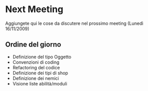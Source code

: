 # Next Meeting #

Aggiungete qui le cose da discutere nel prossimo meeting (Lunedì 16/11/2009)

## Ordine del giorno ##

  * Definizione del tipo Oggetto
  * Convenzioni di coding
  * Refactoring del codice
  * Definizione dei tipi di shop
  * Definizione dei nemici
  * Visione liste abilità/moduli